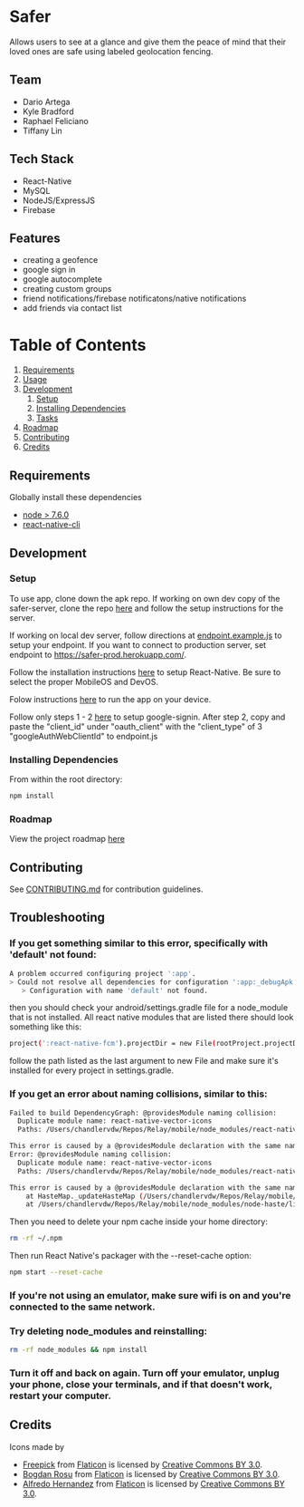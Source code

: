 # Safer

Allows users to see at a glance and give them the peace of mind that their loved ones are safe using labeled geolocation fencing.

## Team

  - Dario Artega
  - Kyle Bradford
  - Raphael Feliciano
  - Tiffany Lin

## Tech Stack

- React-Native
- MySQL
- NodeJS/ExpressJS
- Firebase

## Features

- creating a geofence
- google sign in
- google autocomplete
- creating custom groups
- friend notifications/firebase notificatons/native notifications
- add friends via contact list

# Table of Contents

1. [Requirements](#requirements)
1. [Usage](#Usage)
1. [Development](#development)
    1. [Setup](#setup)
    1. [Installing Dependencies](#installing-dependencies)
    1. [Tasks](#tasks)
1. [Roadmap](#roadmap)
1. [Contributing](#contributing)
1. [Credits](#credits)

## Requirements

Globally install these dependencies

- [node > 7.6.0](https://nodejs.org)
- [react-native-cli](https://www.npmjs.com/package/react-native-cli)

## Development


### Setup

To use app, clone down the apk repo.
If working on own dev copy of the safer-server, clone the repo [here](https://github.com/blink672/safer-server) and follow the setup instructions for the server.

If working on local dev server, follow directions at [endpoint.example.js](app/endpoint.example.js) to setup your endpoint.
If you want to connect to production server, set endpoint to https://safer-prod.herokuapp.com/.

Follow the installation instructions [here](https://facebook.github.io/react-native/docs/getting-started.html) to setup React-Native. Be sure to select the proper MobileOS and DevOS.

Folow instructions [here](https://facebook.github.io/react-native/docs/running-on-device.html) to run the app on your device.

Follow only steps 1 - 2 [here](https://github.com/devfd/react-native-google-signin/blob/master/android-guide.md) to setup google-signin.
After step 2, copy and paste the "client_id" under "oauth_client" with the "client_type" of 3 "googleAuthWebClientId" to endpoint.js

### Installing Dependencies

From within the root directory:

```sh
npm install
```

### Roadmap

View the project roadmap [here](https://drive.google.com/open?id=1zswwIFLl2TnROUIvWz_xeiKi4R1QUJyWA1xDT4M54XY)


## Contributing

See [CONTRIBUTING.md](CONTRIBUTING.md) for contribution guidelines.

## Troubleshooting

### If you get something similar to this error, specifically with 'default' not found:
```sh
A problem occurred configuring project ':app'.
> Could not resolve all dependencies for configuration ':app:_debugApk'.
   > Configuration with name 'default' not found.
```
then you should check your android/settings.gradle file for a node_module that is not installed. All react native modules that are listed there should look something like this:
```sh
project(':react-native-fcm').projectDir = new File(rootProject.projectDir, '../node_modules/react-native-fcm/android')
```
follow the path listed as the last argument to new File and make sure it's installed for every project in settings.gradle.

### If you get an error about naming collisions, similar to this:
```sh
Failed to build DependencyGraph: @providesModule naming collision:
  Duplicate module name: react-native-vector-icons
  Paths: /Users/chandlervdw/Repos/Relay/mobile/node_modules/react-native/local-cli/rnpm/core/test/fixtures/files/package.json collides with /Users/chandlervdw/Repos/Relay/mobile/node_modules/react-native/Libraries/Animated/release/package.json

This error is caused by a @providesModule declaration with the same name accross two different files.
Error: @providesModule naming collision:
  Duplicate module name: react-native-vector-icons
  Paths: /Users/chandlervdw/Repos/Relay/mobile/node_modules/react-native/local-cli/rnpm/core/test/fixtures/files/package.json collides with /Users/chandlervdw/Repos/Relay/mobile/node_modules/react-native/Libraries/Animated/release/package.json

This error is caused by a @providesModule declaration with the same name accross two different files.
    at HasteMap._updateHasteMap (/Users/chandlervdw/Repos/Relay/mobile/node_modules/node-haste/lib/DependencyGraph/HasteMap.js:162:15)
    at /Users/chandlervdw/Repos/Relay/mobile/node_modules/node-haste/lib/DependencyGraph/HasteMap.js:140:25
```
Then you need to delete your npm cache inside your home directory:
```sh
rm -rf ~/.npm
```
Then run React Native's packager with the --reset-cache option:
```sh
npm start --reset-cache
```

### If you're not using an emulator, make sure wifi is on and you're connected to the same network.

### Try deleting node_modules and reinstalling:
```sh
rm -rf node_modules && npm install
```

### Turn it off and back on again. Turn off your emulator, unplug your phone, close your terminals, and if that doesn't work, restart your computer.

## Credits

Icons made by 
- [Freepick](http://www.freepik.com) from [Flaticon](http://www.flaticon.com) is licensed by [Creative Commons BY 3.0](http://creativecommons.org/licenses/by/3.0/).
- [Bogdan Rosu](http://www.flaticon.com/authors/bogdan-rosu) from [Flaticon](http://www.flaticon.com) is licensed by [Creative Commons BY 3.0](http://creativecommons.org/licenses/by/3.0/).
- [Alfredo Hernandez](http://www.flaticon.com/authors/alfredo-hernandez) from [Flaticon](http://www.flaticon.com) is licensed by [Creative Commons BY 3.0](http://creativecommons.org/licenses/by/3.0/).







